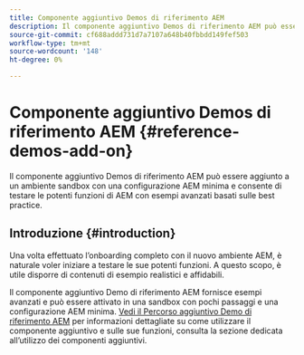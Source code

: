 ```yaml
---
title: Componente aggiuntivo Demos di riferimento AEM
description: Il componente aggiuntivo Demos di riferimento AEM può essere aggiunto a un ambiente sandbox con una configurazione AEM minima e consente di testare le potenti funzioni di AEM con esempi avanzati basati sulle best practice.
source-git-commit: cf688addd731d7a7107a648b40fbbdd149fef503
workflow-type: tm+mt
source-wordcount: '148'
ht-degree: 0%

---
```



# Componente aggiuntivo Demos di riferimento AEM {#reference-demos-add-on}

Il componente aggiuntivo Demos di riferimento AEM può essere aggiunto a un ambiente sandbox con una configurazione AEM minima e consente di testare le potenti funzioni di AEM con esempi avanzati basati sulle best practice.

## Introduzione {#introduction}

Una volta effettuato l’onboarding completo con il nuovo ambiente AEM, è naturale voler iniziare a testare le sue potenti funzioni. A questo scopo, è utile disporre di contenuti di esempio realistici e affidabili.

Il componente aggiuntivo Demo di riferimento AEM fornisce esempi avanzati e può essere attivato in una sandbox con pochi passaggi e una configurazione AEM minima. [Vedi il Percorso aggiuntivo Demo di riferimento AEM](/help/journey-sites/demos-add-on/overview.md) per informazioni dettagliate su come utilizzare il componente aggiuntivo e sulle sue funzioni, consulta la sezione dedicata all’utilizzo dei componenti aggiuntivi.